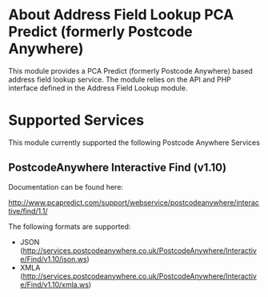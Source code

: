 # About Address Field Lookup PCA Predict (formerly Postcode Anywhere)

This module provides a PCA Predict (formerly Postcode Anywhere) based address
field lookup service. The module relies on the API and PHP interface defined in
the Address Field Lookup module.

# Supported Services

This module currently supported the following Postcode Anywhere Services

## PostcodeAnywhere Interactive Find (v1.10)

Documentation can be found here:

http://www.pcapredict.com/support/webservice/postcodeanywhere/interactive/find/1.1/

The following formats are supported:

* JSON (http://services.postcodeanywhere.co.uk/PostcodeAnywhere/Interactive/Find/v1.10/json.ws)
* XMLA (http://services.postcodeanywhere.co.uk/PostcodeAnywhere/Interactive/Find/v1.10/xmla.ws)

